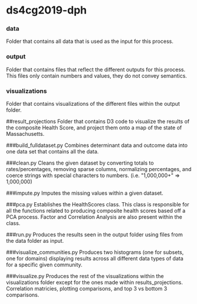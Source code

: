 # ds4cg2019-dph

### data 
Folder that contains all data that is used as the input for this process.

### output 
Folder that contains files that reflect the different outputs for this process.
This files only contain numbers and values, they do not convey semantics.

### visualizations
Folder that contains visualizations of the different files within the output folder.

##result_projections
Folder that contains D3 code to visualize the results of the composite Health Score, and project them onto a map of the state of Massachusetts.

###build_fulldataset.py
Combines determinant data and outcome data into one data set that contains all the data.

###clean.py
Cleans the given dataset by converting totals to rates/percentages, removing sparse columns, normalizing percentages, and coerce strings with special characters to numbers. (i.e. "1,000,000+" => 1,000,000)

###impute.py
Imputes the missing values within a given dataset.

###pca.py
Establishes the HealthScores class.
This class is responsible for all the functions related to producing composite health scores based off a PCA process.
Factor and Correlation Analysis are also present within the class.

###run.py
Produces the results seen in the output folder using files from the data folder as input.

###visualize_communities.py
Produces two histograms (one for subsets, one for domains) displaying results across all different data types of data for a specific given community.

###visualize.py
Produces the rest of the visualizations within the visualizations folder except for the ones made within results_projections.
Correlation matricies, plotting comparisons, and top 3 vs bottom 3 comparisons.

